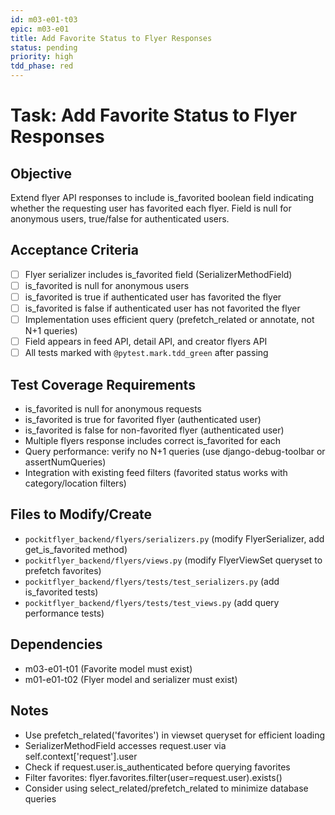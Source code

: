 ```yaml
---
id: m03-e01-t03
epic: m03-e01
title: Add Favorite Status to Flyer Responses
status: pending
priority: high
tdd_phase: red
---
```


# Task: Add Favorite Status to Flyer Responses

## Objective
Extend flyer API responses to include is_favorited boolean field indicating whether the requesting user has favorited each flyer. Field is null for anonymous users, true/false for authenticated users.

## Acceptance Criteria
- [ ] Flyer serializer includes is_favorited field (SerializerMethodField)
- [ ] is_favorited is null for anonymous users
- [ ] is_favorited is true if authenticated user has favorited the flyer
- [ ] is_favorited is false if authenticated user has not favorited the flyer
- [ ] Implementation uses efficient query (prefetch_related or annotate, not N+1 queries)
- [ ] Field appears in feed API, detail API, and creator flyers API
- [ ] All tests marked with `@pytest.mark.tdd_green` after passing

## Test Coverage Requirements
- is_favorited is null for anonymous requests
- is_favorited is true for favorited flyer (authenticated user)
- is_favorited is false for non-favorited flyer (authenticated user)
- Multiple flyers response includes correct is_favorited for each
- Query performance: verify no N+1 queries (use django-debug-toolbar or assertNumQueries)
- Integration with existing feed filters (favorited status works with category/location filters)

## Files to Modify/Create
- `pockitflyer_backend/flyers/serializers.py` (modify FlyerSerializer, add get_is_favorited method)
- `pockitflyer_backend/flyers/views.py` (modify FlyerViewSet queryset to prefetch favorites)
- `pockitflyer_backend/flyers/tests/test_serializers.py` (add is_favorited tests)
- `pockitflyer_backend/flyers/tests/test_views.py` (add query performance tests)

## Dependencies
- m03-e01-t01 (Favorite model must exist)
- m01-e01-t02 (Flyer model and serializer must exist)

## Notes
- Use prefetch_related('favorites') in viewset queryset for efficient loading
- SerializerMethodField accesses request.user via self.context['request'].user
- Check if request.user.is_authenticated before querying favorites
- Filter favorites: flyer.favorites.filter(user=request.user).exists()
- Consider using select_related/prefetch_related to minimize database queries
